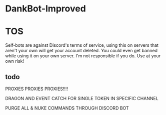 # DankBot-Improved

# TOS
Self-bots are against Discord's terms of service, using this on servers that aren't your own will get your account deleted. You could even get banned while using it on your own server. I'm not responsible if you do. Use at your own risk!

## todo
PROXIES PROXIES PROXIES!!!!

DRAGON AND EVENT CATCH FOR SINGLE TOKEN IN SPECIFIC CHANNEL

PURGE ALL & NUKE COMMANDS THROUGH DISCORD BOT 
